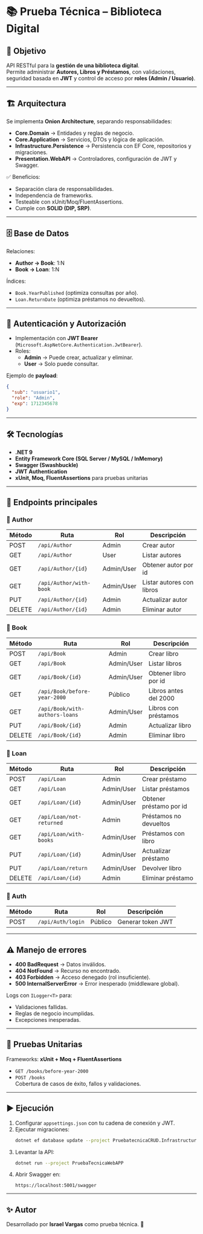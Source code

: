 # 📚 Prueba Técnica – Biblioteca Digital

## 🎯 Objetivo
API RESTful para la **gestión de una biblioteca digital**.  
Permite administrar **Autores, Libros y Préstamos**, con validaciones, seguridad basada en **JWT** y control de acceso por **roles (Admin / Usuario)**.

---

## 🏗 Arquitectura
Se implementa **Onion Architecture**, separando responsabilidades:

- **Core.Domain** → Entidades y reglas de negocio.  
- **Core.Application** → Servicios, DTOs y lógica de aplicación.  
- **Infrastructure.Persistence** → Persistencia con EF Core, repositorios y migraciones.  
- **Presentation.WebAPI** → Controladores, configuración de JWT y Swagger.  

✅ Beneficios:
- Separación clara de responsabilidades.  
- Independencia de frameworks.  
- Testeable con xUnit/Moq/FluentAssertions.  
- Cumple con **SOLID (DIP, SRP)**.  

---

## 🗄 Base de Datos
Relaciones:
- **Author → Book**: 1:N  
- **Book → Loan**: 1:N  

Índices:
- `Book.YearPublished` (optimiza consultas por año).  
- `Loan.ReturnDate` (optimiza préstamos no devueltos).  

---

## 🔐 Autenticación y Autorización
- Implementación con **JWT Bearer** (`Microsoft.AspNetCore.Authentication.JwtBearer`).  
- Roles:
  - **Admin** → Puede crear, actualizar y eliminar.  
  - **User** → Solo puede consultar.  

Ejemplo de **payload**:
```json
{
  "sub": "usuario1",
  "role": "Admin",
  "exp": 1712345678
}
```

---

## 🛠 Tecnologías
- **.NET 9**  
- **Entity Framework Core (SQL Server / MySQL / InMemory)**  
- **Swagger (Swashbuckle)**  
- **JWT Authentication**  
- **xUnit, Moq, FluentAssertions** para pruebas unitarias  

---

## 📑 Endpoints principales

### 🔹 Author
| Método | Ruta | Rol | Descripción |
|--------|------|-----|-------------|
| POST   | `/api/Author` | Admin | Crear autor |
| GET    | `/api/Author` | User | Listar autores |
| GET    | `/api/Author/{id}` | Admin/User | Obtener autor por id |
| GET    | `/api/Author/with-book` | Admin/User | Listar autores con libros |
| PUT    | `/api/Author/{id}` | Admin | Actualizar autor |
| DELETE | `/api/Author/{id}` | Admin | Eliminar autor |

### 🔹 Book
| Método | Ruta | Rol | Descripción |
|--------|------|-----|-------------|
| POST   | `/api/Book` | Admin | Crear libro |
| GET    | `/api/Book` | Admin/User | Listar libros |
| GET    | `/api/Book/{id}` | Admin/User | Obtener libro por id |
| GET    | `/api/Book/before-year-2000` | Público | Libros antes del 2000 |
| GET    | `/api/Book/with-authors-loans` | Admin/User | Libros con préstamos |
| PUT    | `/api/Book/{id}` | Admin | Actualizar libro |
| DELETE | `/api/Book/{id}` | Admin | Eliminar libro |

### 🔹 Loan
| Método | Ruta | Rol | Descripción |
|--------|------|-----|-------------|
| POST   | `/api/Loan` | Admin | Crear préstamo |
| GET    | `/api/Loan` | Admin/User | Listar préstamos |
| GET    | `/api/Loan/{id}` | Admin/User | Obtener préstamo por id |
| GET    | `/api/Loan/not-returned` | Admin | Préstamos no devueltos |
| GET    | `/api/Loan/with-books` | Admin/User | Préstamos con libro |
| PUT    | `/api/Loan/{id}` | Admin/User | Actualizar préstamo |
| PUT    | `/api/Loan/return` | Admin/User | Devolver libro |
| DELETE | `/api/Loan/{id}` | Admin | Eliminar préstamo |

### 🔹 Auth
| Método | Ruta | Rol | Descripción |
|--------|------|-----|-------------|
| POST   | `/api/Auth/login` | Público | Generar token JWT |

---

## ⚠️ Manejo de errores
- **400 BadRequest** → Datos inválidos.  
- **404 NotFound** → Recurso no encontrado.  
- **403 Forbidden** → Acceso denegado (rol insuficiente).  
- **500 InternalServerError** → Error inesperado (middleware global).  

Logs con `ILogger<T>` para:
- Validaciones fallidas.  
- Reglas de negocio incumplidas.  
- Excepciones inesperadas.  

---

## 🚀 Pruebas Unitarias
Frameworks: **xUnit + Moq + FluentAssertions**  
- `GET /books/before-year-2000`  
- `POST /books`  
Cobertura de casos de éxito, fallos y validaciones.

---

## ▶️ Ejecución
1. Configurar `appsettings.json` con tu cadena de conexión y JWT.  
2. Ejecutar migraciones:
   ```bash
   dotnet ef database update --project PruebatecnicaCRUD.Infrastructure.Persistence --startup-project PruebaTecnicaWebAPP
   ```
3. Levantar la API:
   ```bash
   dotnet run --project PruebaTecnicaWebAPP
   ```
4. Abrir Swagger en:
   ```
   https://localhost:5001/swagger
   ```

---

## ✨ Autor
Desarrollado por **Israel Vargas** como prueba técnica. 🚀
